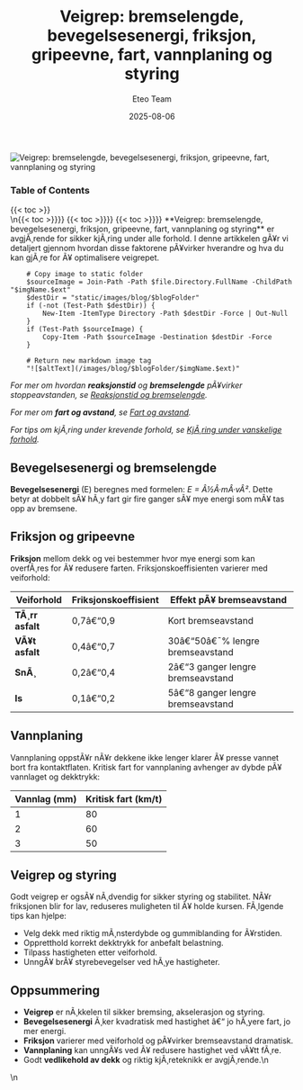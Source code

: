 ﻿---
title: "Veigrep: bremselengde, bevegelsesenergi, friksjon, gripeevne, fart, vannplaning og styring"
date: 2025-08-06
draft: false
author: "Eteo Team"
description: "Lær om veigrep i trafikken: bremselengde, bevegelsesenergi, friksjon, gripeevne, fart, vannplaning og styring. Viktig kunnskap for trygg kjøring."
categories: ["Driving Theory"]
tags: ["driving", "theory", "safety"]
featured_image: "/images/blog/veigrep/veigrep-image.svg"
---

<div class="blog-content">
  <div class="featured-image">
    <img src="/images/blog/veigrep/veigrep-image.svg" alt="Veigrep: bremselengde, bevegelsesenergi, friksjon, gripeevne, fart, vannplaning og styring" class="img-fluid rounded">
  </div>

  <div class="toc-container mt-4 mb-4">
    <h3>Table of Contents</h3>
    {{< toc >}}
  </div>

  <div class="blog-body">\n{{< toc >}}}}
{{< toc >}}}}
{{< toc >}}}}
**Veigrep: bremselengde, bevegelsesenergi, friksjon, gripeevne, fart, vannplaning og styring** er avgjÃ¸rende for sikker kjÃ¸ring under alle forhold. I denne artikkelen gÃ¥r vi detaljert gjennom hvordan disse faktorene pÃ¥virker hverandre og hva du kan gjÃ¸re for Ã¥ optimalisere veigrepet.


        
        
        # Copy image to static folder
        $sourceImage = Join-Path -Path $file.Directory.FullName -ChildPath "$imgName.$ext"
        $destDir = "static/images/blog/$blogFolder"
        if (-not (Test-Path $destDir)) {
            New-Item -ItemType Directory -Path $destDir -Force | Out-Null
        }
        if (Test-Path $sourceImage) {
            Copy-Item -Path $sourceImage -Destination $destDir -Force
        }
        
        # Return new markdown image tag
        "![$altText](/images/blog/$blogFolder/$imgName.$ext)"
    

*For mer om hvordan **reaksjonstid** og **bremselengde** pÃ¥virker stoppeavstanden, se [Reaksjonstid og bremselengde](/blogs/teori/reaksjonstid-og-bremselengde "Reaksjonstid og bremselengde - Dypdykk i reaksjonstid og bremseavstand").*


*For mer om **fart og avstand**, se [Fart og avstand](/blogs/teori/fart-og-avstand "Fart og avstand - Komplett guide til hastighet og bremseavstand").*

*For tips om kjÃ¸ring under krevende forhold, se [KjÃ¸ring under vanskelige forhold](/blogs/teori/kjoring-under-vanskelige-forhold "KjÃ¸ring under vanskelige-forhold - Tips for trygg kjÃ¸ring i krevende vÃ¦r og vegforhold").*

## Bevegelsesenergi og bremselengde

**Bevegelsesenergi** (E) beregnes med formelen: *E = Â½Â·mÂ·vÂ²*. Dette betyr at dobbelt sÃ¥ hÃ¸y fart gir fire ganger sÃ¥ mye energi som mÃ¥ tas opp av bremsene.

## Friksjon og gripeevne

**Friksjon** mellom dekk og vei bestemmer hvor mye energi som kan overfÃ¸res for Ã¥ redusere farten. Friksjonskoeffisienten varierer med veiforhold:

| Veiforhold    | Friksjonskoeffisient | Effekt pÃ¥ bremseavstand            |
|---------------|----------------------|------------------------------------|
| **TÃ¸rr asfalt** | 0,7â€“0,9              | Kort bremseavstand                 |
| **VÃ¥t asfalt**  | 0,4â€“0,7              | 30â€“50â€¯% lengre bremseavstand       |
| **SnÃ¸**         | 0,2â€“0,4              | 2â€“3 ganger lengre bremseavstand    |
| **Is**          | 0,1â€“0,2              | 5â€“8 ganger lengre bremseavstand    |

## Vannplaning

Vannplaning oppstÃ¥r nÃ¥r dekkene ikke lenger klarer Ã¥ presse vannet bort fra kontaktflaten. Kritisk fart for vannplaning avhenger av dybde pÃ¥ vannlaget og dekktrykk:

| Vannlag (mm) | Kritisk fart (km/t) |
|--------------|---------------------|
| 1            | 80                  |
| 2            | 60                  |
| 3            | 50                  |

## Veigrep og styring

Godt veigrep er ogsÃ¥ nÃ¸dvendig for sikker styring og stabilitet. NÃ¥r friksjonen blir for lav, reduseres muligheten til Ã¥ holde kursen. FÃ¸lgende tips kan hjelpe:

* Velg dekk med riktig mÃ¸nsterdybde og gummiblanding for Ã¥rstiden.
* Oppretthold korrekt dekktrykk for anbefalt belastning.
* Tilpass hastigheten etter veiforhold.
* UnngÃ¥ brÃ¥ styrebevegelser ved hÃ¸ye hastigheter.

## Oppsummering

* **Veigrep** er nÃ¸kkelen til sikker bremsing, akselerasjon og styring.
* **Bevegelsesenergi** Ã¸ker kvadratisk med hastighet â€“ jo hÃ¸yere fart, jo mer energi.
* **Friksjon** varierer med veiforhold og pÃ¥virker bremseavstand dramatisk.
* **Vannplaning** kan unngÃ¥s ved Ã¥ redusere hastighet ved vÃ¥tt fÃ¸re.
* Godt **vedlikehold av dekk** og riktig kjÃ¸reteknikk er avgjÃ¸rende.\n  </div>\n</div>